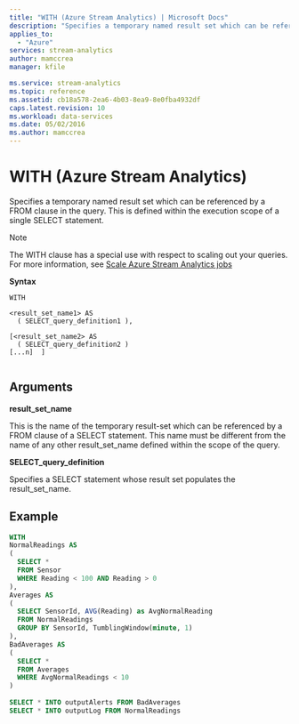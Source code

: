 ```yaml
---
title: "WITH (Azure Stream Analytics) | Microsoft Docs"
description: "Specifies a temporary named result set which can be referenced by a FROM clause in the query."
applies_to: 
  - "Azure"
services: stream-analytics
author: mamccrea
manager: kfile

ms.service: stream-analytics
ms.topic: reference
ms.assetid: cb18a578-2ea6-4b03-8ea9-8e0fba4932df
caps.latest.revision: 10
ms.workload: data-services
ms.date: 05/02/2016
ms.author: mamccrea
---
```

# WITH (Azure Stream Analytics)
  Specifies a temporary named result set which can be referenced by a FROM clause in the query. This is defined within the execution scope of a single SELECT statement.  
  
> [!NOTE]  
>  The WITH clause has a special use with respect to scaling out your queries. For more information, see [Scale Azure Stream Analytics jobs](http://go.microsoft.com/fwlink/?LinkId=517300)  
  
 **Syntax**  
  
```  
WITH   
  
<result_set_name1> AS  
  ( SELECT_query_definition1 ),  
  
[<result_set_name2> AS  
  ( SELECT_query_definition2 )  
[...n]  ]  
  
```  
  
## Arguments  
 **result_set_name**  
  
This is the name of the temporary result-set which can be referenced by a FROM clause of a SELECT statement. This name must be different from the name of any other result_set_name defined within the scope of the query.   
  
  
 **SELECT_query_definition**  
  
 Specifies a SELECT statement whose result set populates the result_set_name.  
  
## Example  
  
```SQL  
WITH   
NormalReadings AS  
(  
  SELECT *  
  FROM Sensor  
  WHERE Reading < 100 AND Reading > 0  
),  
Averages AS  
(  
  SELECT SensorId, AVG(Reading) as AvgNormalReading  
  FROM NormalReadings  
  GROUP BY SensorId, TumblingWindow(minute, 1)  
),  
BadAverages AS  
(  
  SELECT *  
  FROM Averages  
  WHERE AvgNormalReadings < 10  
)  
  
SELECT * INTO outputAlerts FROM BadAverages  
SELECT * INTO outputLog FROM NormalReadings  
  
  
```  
  
  
